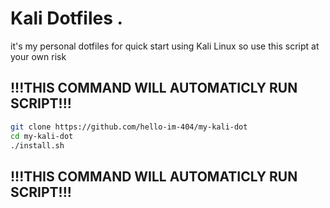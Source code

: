 # Kali Dotfiles . 

it's my personal dotfiles for quick start using Kali Linux so use this script at your own risk

## !!!THIS COMMAND WILL AUTOMATICLY RUN SCRIPT!!!

```sh
git clone https://github.com/hello-im-404/my-kali-dot
cd my-kali-dot
./install.sh
```

## !!!THIS COMMAND WILL AUTOMATICLY RUN SCRIPT!!!
